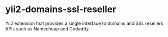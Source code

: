 # yii2-domains-ssl-reseller
Yii2 extension that provides a single interface to domains and SSL resellers APIs such as Namecheap and Godaddy.
